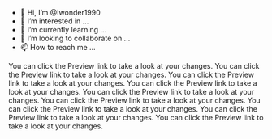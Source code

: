 - 👋 Hi, I’m @Iwonder1990
- 👀 I’m interested in ...
- 🌱 I’m currently learning ...
- 💞️ I’m looking to collaborate on ...
- 📫 How to reach me ...

<!---
Iwonder1990/Iwonder1990 is a ✨ special ✨ repository because its `README.md` (this file) appears on your GitHub profile.
You can click the Preview link to take a look at your changes.
--->
You can click the Preview link to take a look at your changes. You can click the Preview link to take a look at your changes. You can click the Preview link to take a look at your changes.
You can click the Preview link to take a look at your changes. You can click the Preview link to take a look at your changes. You can click the Preview link to take a look at your changes.
You can click the Preview link to take a look at your changes. You can click the Preview link to take a look at your changes. You can click the Preview link to take a look at your changes.
